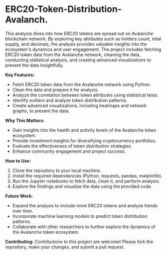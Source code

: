 # ERC20-Token-Distribution-Avalanch.
This analysis dives into how ERC20 tokens are spread out on Avalanche blockchain network. By exploring key attributes such as holders count, total supply, and decimals, the analysis provides valuable insights into the ecosystem's dynamics and user engagement. The project includes fetching ERC20 token data from the Avalanche network, cleaning the data, conducting statistical analysis, and creating advanced visualizations to present the data insightfully.

**Key Features:**
- Fetch ERC20 token data from the Avalanche network using Python.
- Clean the data and prepare it for analysis.
- Analyze the correlation between token attributes using statistical tests.
- Identify outliers and analyze token distribution patterns.
- Create advanced visualizations, including heatmaps and network graphs, to present the data.

**Why This Matters:**
- Gain insights into the health and activity levels of the Avalanche token ecosystem.
- Provide investment insights for diversifying cryptocurrency portfolios.
- Evaluate the effectiveness of token distribution strategies.
- Enhance community engagement and project success.

**How to Use:**
1. Clone the repository to your local machine.
2. Install the required dependencies (Python, requests, pandas, matplotlib).
3. Run the Jupyter notebooks to fetch data, clean it, and perform analysis.
4. Explore the findings and visualize the data using the provided code.

**Future Work:**
- Expand the analysis to include more ERC20 tokens and analyze trends over time.
- Incorporate machine learning models to predict token distribution patterns.
- Collaborate with other researchers to further explore the dynamics of the Avalanche token ecosystem.

**Contributing:**
Contributions to this project are welcome! Please fork the repository, make your changes, and submit a pull request.
